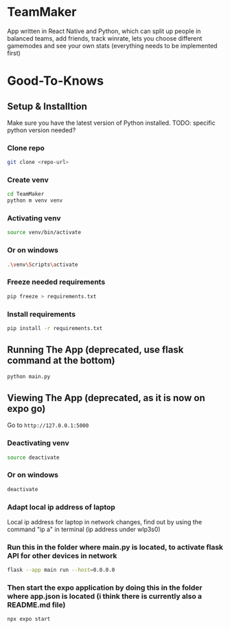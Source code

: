 # TeamMaker
App written in React Native and Python, which can split up people in balanced teams, add friends, track winrate, lets you choose different gamemodes and see your own stats (everything needs to be implemented first)

# Good-To-Knows

## Setup & Installtion

Make sure you have the latest version of Python installed. TODO: specific python version needed?

### Clone repo
```bash
git clone <repo-url>
```

### Create venv
```bash
cd TeamMaker
python m venv venv
```

### Activating venv
```bash
source venv/bin/activate
```
### Or on windows
```bash
.\venv\Scripts\activate
```

### Freeze needed requirements
```bash
pip freeze > requirements.txt
```

### Install requirements
```bash
pip install -r requirements.txt
```

## Running The App (deprecated, use flask command at the bottom)

```bash
python main.py
```

## Viewing The App (deprecated, as it is now on expo go)

Go to `http://127.0.0.1:5000`


### Deactivating venv
```bash
source deactivate
```

### Or on windows
```bash
deactivate
```

### Adapt local ip address of laptop
Local ip address for laptop in network changes, find out by using the command "ip a" in terminal (ip address under wlp3s0)

### Run this in the folder where main.py is located, to activate flask API for other devices in network
```bash
flask --app main run --host=0.0.0.0
```

### Then start the expo application by doing this in the folder where app.json is located (i think there is currently also a README.md file)
```bash
npx expo start
```
